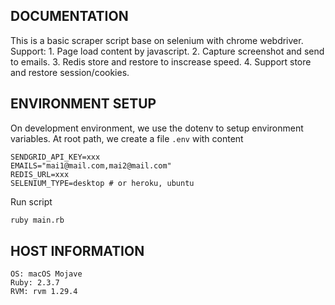 ## DOCUMENTATION
This is a basic scraper script base on selenium with chrome webdriver.
Support:
    1. Page load content by javascript.
    2. Capture screenshot and send to emails.
    3. Redis store and restore to inscrease speed.
    4. Support store and restore session/cookies.

## ENVIRONMENT SETUP
On development environment, we use the dotenv to setup environment variables.
At root path, we create a file `.env` with content

```
SENDGRID_API_KEY=xxx
EMAILS="mai1@mail.com,mai2@mail.com"
REDIS_URL=xxx
SELENIUM_TYPE=desktop # or heroku, ubuntu
```

Run script

```bash
ruby main.rb
```

## HOST INFORMATION
```
OS: macOS Mojave
Ruby: 2.3.7
RVM: rvm 1.29.4
```
